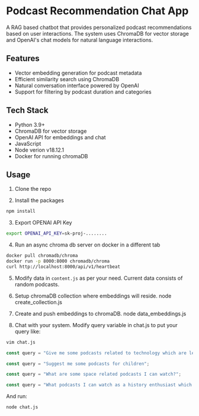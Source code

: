 # Podcast Recommendation Chat App

A RAG based chatbot that provides personalized podcast recommendations based on user interactions. The system uses ChromaDB for vector storage and OpenAI's chat models for natural language interactions.

## Features

* Vector embedding generation for podcast metadata
* Efficient similarity search using ChromaDB
* Natural conversation interface powered by OpenAI
* Support for filtering by podcast duration and categories

## Tech Stack

* Python 3.9+
* ChromaDB for vector storage
* OpenAI API for embeddings and chat
* JavaScript
* Node verion v18.12.1
* Docker for running chromaDB



## Usage

1. Clone the repo

2. Install the packages
```bash
npm install
```

3. Export OPENAI API Key
```bash
export OPENAI_API_KEY=sk-proj-........
```


4. Run an async chroma db server on docker in a different tab
```bash
docker pull chromadb/chroma
docker run -p 8000:8000 chromadb/chroma  
curl http://localhost:8000/api/v1/heartbeat
```


5. Modify data in `content.js` as per your need. Current data consists of random podcasts.

6. Setup chromaDB collection where embeddings will reside.
	node create_collection.js

7. Create and push embeddings to chromaDB.
	node data_embeddings.js


8. Chat with your system. Modify query variable in chat.js to put your query like:
```bash
vim chat.js
```

```javascript
const query = "Give me some podcasts related to technology which are less than 1 hour";

const query = "Suggest me some podcasts for children";

const query = "What are some space related podcasts I can watch?";

const query = "What podcasts I can watch as a history enthusiast which are not more that 1 hour";
```

And run:

```bash
node chat.js
```
